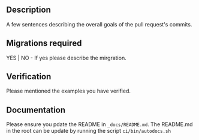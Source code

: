## Description
A few sentences describing the overall goals of the pull request's commits.

## Migrations required
YES | NO - If yes please describe the mirgration.

## Verification
Please mentioned the examples you have verified.

## Documentation
Please ensure you pdate the README in `_docs/README.md`. The README.md in the root can be update by running the script `ci/bin/autodocs.sh`
